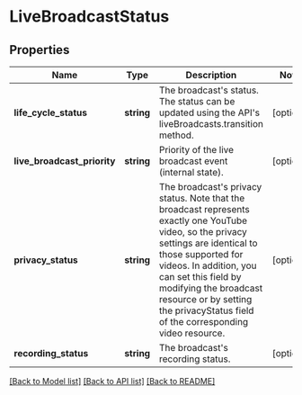 # LiveBroadcastStatus

## Properties
Name | Type | Description | Notes
------------ | ------------- | ------------- | -------------
**life_cycle_status** | **string** | The broadcast&#39;s status. The status can be updated using the API&#39;s liveBroadcasts.transition method. | [optional] 
**live_broadcast_priority** | **string** | Priority of the live broadcast event (internal state). | [optional] 
**privacy_status** | **string** | The broadcast&#39;s privacy status. Note that the broadcast represents exactly one YouTube video, so the privacy settings are identical to those supported for videos. In addition, you can set this field by modifying the broadcast resource or by setting the privacyStatus field of the corresponding video resource. | [optional] 
**recording_status** | **string** | The broadcast&#39;s recording status. | [optional] 

[[Back to Model list]](../README.md#documentation-for-models) [[Back to API list]](../README.md#documentation-for-api-endpoints) [[Back to README]](../README.md)



